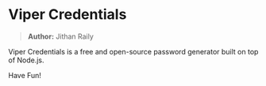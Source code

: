 # Viper Credentials

> **Author:** Jithan Raily  

Viper Credentials is a free and open-source password generator built on top of Node.js.

Have Fun!